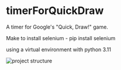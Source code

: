 # timerForQuickDraw
A timer for Google's "Quick, Draw!" game.

Make to install selenium - pip install selenium

using a virtual environment with python 3.11

![project structure](https://github.com/markl147/timerForQuickDraw/assets/56800126/3284bc9e-becb-454e-a95c-2ac7cfdc82a6)
